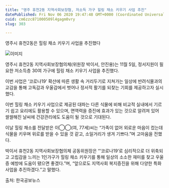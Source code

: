 ```yaml
---
title: "영주 휴천2동 지역사회보장협, 저소득 가구 힐링 채소 키우기 사업 추진"
datePublished: Fri Nov 06 2020 19:47:48 GMT+0000 (Coordinated Universal Time)
cuid: cm6zzc871000509l4gagm0vry
slug: 303

---
```



영주시 휴천2동은 힐링 채소 키우기 사업을 추진했다

![이미지](https://cdn.hashnode.com/res/hashnode/image/upload/v1739247976041/6bff7fe8-7ad5-4c4c-81c9-b337afaa3f96.jpeg)

영주시 휴천2동 지역사회보장협의체(위원장 박이서, 안진용)는 11월 5일, 정서지원이 필요한 저소득층 30여 가구에 힐링 채소 키우기 사업을 추진했다.

이번 사업은 ‘코로나19’ 확산에 따른 생활 속 거리두기로 지쳐가는 일상에 반려식물과의 교감을 통해 고독감과 우울감에서 벗어나 정서적 활기를 되찾는 기회를 제공하고자 실시했다.

이번 힐링 채소 키우기 사업으로 제공된 대파는 다른 식물에 비해 비교적 실내에서 기르기 쉽고 요리에도 활용할 수 있으며, 면역력을 증진에 효과가 있는 것으로 알려져 있어 쌀쌀해진 날씨에 건강관리에도 도움이 될 것으로 기대된다.

이날 힐링 채소를 전달받은 이◯◯(여, 77세)씨는 “가족이 없어 외로운 마음이 컸는데 식물을 키우며 위로를 받을 수 있을 것 같고, 소일거리가 생겨 기쁘다.”며 고마움을 전했다.

박이서 휴천2동 지역사회보장협의체 공동위원장은 “‘코로나19’로 심리적으로 더 위축되고 고립감을 느끼는 1인가구가 힐링 채소 키우기를 통해 일상의 소소한 재미를 찾고 우울증 예방에 도움이 됐으면 좋겠다.”며, “앞으로도 지역사회 복지증진을 위해 다양한 특화사업을 추진하겠다.”고 말했다.

출처: 한국공보뉴스